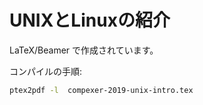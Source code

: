 # UNIXとLinuxの紹介

LaTeX/Beamer で作成されています。

コンパイルの手順:
```bash
ptex2pdf -l  compexer-2019-unix-intro.tex
```

